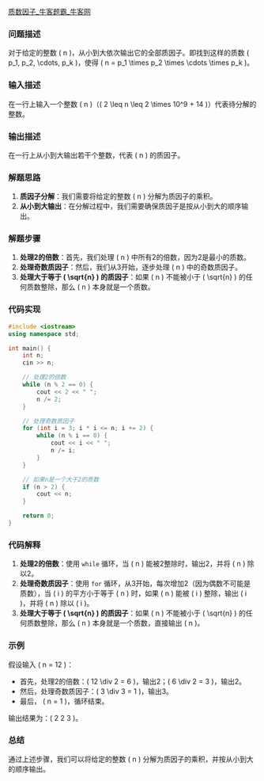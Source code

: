 [质数因子_牛客题霸_牛客网](https://www.nowcoder.com/practice/196534628ca6490ebce2e336b47b3607?tpId=37&tags=&title=&difficulty=0&judgeStatus=0&rp=1&sourceUrl=%2Fexam%2Foj%2Fta%3FtpId%3D37)

### 问题描述

对于给定的整数 \( n \)，从小到大依次输出它的全部质因子。即找到这样的质数 \( p_1, p_2, \cdots, p_k \)，使得 \( n = p_1 \times p_2 \times \cdots \times p_k \)。

### 输入描述
在一行上输入一个整数 \( n \)（\( 2 \leq n \leq 2 \times 10^9 + 14 \)）代表待分解的整数。

### 输出描述
在一行上从小到大输出若干个整数，代表 \( n \) 的质因子。

### 解题思路
1. **质因子分解**：我们需要将给定的整数 \( n \) 分解为质因子的乘积。
2. **从小到大输出**：在分解过程中，我们需要确保质因子是按从小到大的顺序输出。

### 解题步骤
1. **处理2的倍数**：首先，我们处理 \( n \) 中所有2的倍数，因为2是最小的质数。
2. **处理奇数质因子**：然后，我们从3开始，逐步处理 \( n \) 中的奇数质因子。
3. **处理大于等于 \( \sqrt{n} \) 的质因子**：如果 \( n \) 不能被小于 \( \sqrt{n} \) 的任何质数整除，那么 \( n \) 本身就是一个质数。

### 代码实现
```cpp
#include <iostream>
using namespace std;

int main() {
    int n;
    cin >> n;

    // 处理2的倍数
    while (n % 2 == 0) {
        cout << 2 << " ";
        n /= 2;
    }

    // 处理奇数质因子
    for (int i = 3; i * i <= n; i += 2) {
        while (n % i == 0) {
            cout << i << " ";
            n /= i;
        }
    }

    // 如果n是一个大于2的质数
    if (n > 2) {
        cout << n;
    }

    return 0;
}
```

### 代码解释
1. **处理2的倍数**：使用 `while` 循环，当 \( n \) 能被2整除时，输出2，并将 \( n \) 除以2。
2. **处理奇数质因子**：使用 `for` 循环，从3开始，每次增加2（因为偶数不可能是质数），当 \( i \) 的平方小于等于 \( n \) 时，如果 \( n \) 能被 \( i \) 整除，输出 \( i \)，并将 \( n \) 除以 \( i \)。
3. **处理大于等于 \( \sqrt{n} \) 的质因子**：如果 \( n \) 不能被小于 \( \sqrt{n} \) 的任何质数整除，那么 \( n \) 本身就是一个质数，直接输出 \( n \)。

### 示例
假设输入 \( n = 12 \)：
- 首先，处理2的倍数：\( 12 \div 2 = 6 \)，输出2；\( 6 \div 2 = 3 \)，输出2。
- 然后，处理奇数质因子：\( 3 \div 3 = 1 \)，输出3。
- 最后， \( n = 1 \)，循环结束。

输出结果为：\( 2 2 3 \)。

### 总结
通过上述步骤，我们可以将给定的整数 \( n \) 分解为质因子的乘积，并按从小到大的顺序输出。